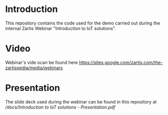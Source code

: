 # Introduction
This repository contains the code used for the demo carried out during the internal Zartis Webinar "Introduction to IoT solutions".

# Video
Webinar's vide ocan be found here https://sites.google.com/zartis.com/the-zartispedia/media/webinars

# Presentation
The slide deck used during the webinar can be found in this repository at _/docs/Introduction to IoT solutions - Presentation.pdf_
